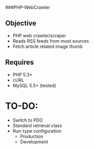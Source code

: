 ###PHP-WebCrawler

## Objective
- PHP web crawler/scraper 
- Reads RSS feeds from most sources
- Fetch article related image thumb

## Requires
- PHP 5.3+
- cURL 
- MySQL 5.5+ (tested)

# TO-DO:
- Switch to PDO
- Standard retrieval class
- Run-type configuration
  - Production
  - Development
